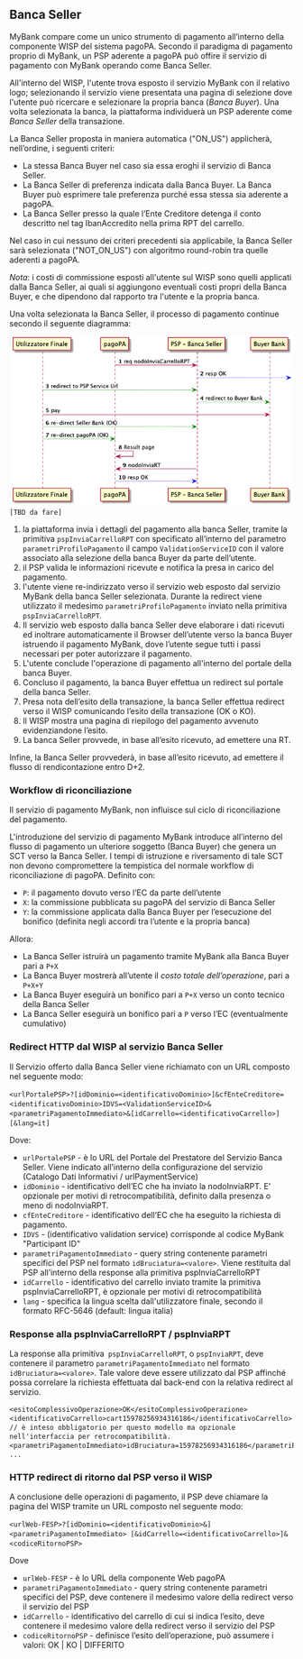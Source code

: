 ## Banca Seller

MyBank compare come un unico strumento di pagamento all’interno della componente WISP del sistema pagoPA.
Secondo il paradigma di pagamento proprio di MyBank, un PSP aderente a pagoPA può offire il servizio di pagamento con MyBank operando come Banca Seller. 

All'interno del WISP, l'utente trova esposto il servizio MyBank con il relativo logo; selezionando il servizio viene presentata una pagina di selezione dove l'utente può ricercare e selezionare la propria banca (*Banca Buyer*).
Una volta selezionata la banca, la piattaforma individuerà un PSP aderente come *Banca Seller* della transazione.

La Banca Seller proposta in maniera automatica ("ON_US") applicherà, nell’ordine, i seguenti criteri:

* La stessa Banca Buyer nel caso sia essa eroghi il servizio di Banca Seller.
* La Banca Seller di preferenza indicata dalla Banca Buyer. La Banca Buyer può esprimere tale preferenza purché essa stessa sia aderente a pagoPA.
* La Banca Seller presso la quale l’Ente Creditore detenga il conto descritto nel tag IbanAccredito nella prima RPT del carrello.

Nel caso in cui nessuno dei criteri precedenti sia applicabile, la Banca Seller sarà selezionata ("NOT_ON_US") con algoritmo round-robin tra quelle aderenti a pagoPA.

*Nota*: i costi di commissione esposti all'utente sul WISP sono quelli applicati dalla Banca Seller, ai quali si aggiungono eventuali costi propri della Banca Buyer, e che dipendono dal rapporto tra l'utente e la propria banca.

Una volta selezionata la Banca Seller, il processo di pagamento continue secondo il seguente diagramma:

![sdd_mybank.puml](../diagrams/sdd_mybank.png) `[TBD da fare]`

1. la piattaforma invia i dettagli del pagamento alla banca Seller, tramite la primitiva `pspInviaCarrelloRPT` con specificato all’interno del parametro `parametriProfiloPagamento` il campo `ValidationServiceID` con il valore associato alla selezione della banca Buyer da parte dell’utente.
2. il PSP valida le informazioni ricevute e notifica la presa in carico del pagamento.
3. l'utente viene re-indirizzato verso il servizio web esposto dal servizio MyBank della banca Seller selezionata. Durante la redirect viene utilizzato il medesimo `parametriProfiloPagamento` inviato nella primitiva `pspInviaCarrelloRPT`.
4. Il servizio web esposto dalla banca Seller deve elaborare i dati ricevuti ed inoltrare automaticamente il Browser dell’utente verso la banca Buyer istruendo il pagamento MyBank, dove l’utente segue tutti i passi necessari per poter autorizzare il pagamento.
5. L'utente conclude l'operazione di pagamento all'interno del portale della banca Buyer.
6. Concluso il pagamento, la banca Buyer effettua un redirect sul portale della banca Seller.
7. Presa nota dell’esito della transazione, la banca Seller effettua redirect verso il WISP comunicando l’esito della transazione (OK o KO).
8. Il WISP mostra una pagina di riepilogo del pagamento avvenuto evidenziandone l’esito.
9. La banca Seller provvede, in base all’esito ricevuto, ad emettere una RT.

Infine, la Banca Seller provvederà, in base all’esito ricevuto, ad emettere il flusso di rendicontazione entro D+2.


### Workflow di riconciliazione

Il servizio di pagamento MyBank, non influisce sul ciclo di riconciliazione del pagamento.

L'introduzione del servizio di pagamento MyBank introduce all’interno del flusso di pagamento un ulteriore soggetto (Banca Buyer) che genera un SCT verso la Banca Seller. I tempi di istruzione e riversamento di tale SCT non devono compromettere la tempistica del normale workflow di riconciliazione di pagoPA. Definito con:

* `P`: il pagamento dovuto verso l’EC da parte dell’utente
* `X`: la commissione pubblicata su pagoPA del servizio di Banca Seller
* `Y`: la commissione applicata dalla Banca Buyer per l’esecuzione del bonifico (definita negli accordi tra l’utente e la propria banca)

Allora: 

* La Banca Seller istruirà un pagamento tramite MyBank alla Banca Buyer pari a `P+X`
* La Banca Buyer mostrerà all’utente il _costo totale dell’operazione_, pari a` P+X+Y`
* La Banca Buyer eseguirà un bonifico pari a `P+X` verso un conto tecnico della Banca Seller
* La Banca Seller eseguirà un bonifico pari a `P` verso l’EC (eventualmente cumulativo)

### Redirect HTTP dal WISP al servizio Banca Seller 

Il Servizio offerto dalla Banca Seller viene richiamato con un URL composto nel seguente modo:

`<urlPortalePSP>?[idDominio=<identificativoDominio>]&cfEnteCreditore=<identificativoDominio>IDVS=<ValidationServiceID>&<parametriPagamentoImmediato>&[idCarrello=<identificativoCarrello>][&lang=it]`
	
Dove:

* `urlPortalePSP` - è lo URL del Portale del Prestatore del Servizio Banca Seller. Viene indicato all’interno della configurazione del servizio (Catalogo Dati Informativi / urlPaymentService)
* `idDominio` - identificativo dell’EC che ha inviato la nodoInviaRPT. E' opzionale per motivi di retrocompatibilità, definito dalla presenza o meno di nodoInviaRPT.  
* `cfEnteCreditore` - identificativo dell’EC che ha eseguito la richiesta di pagamento.
* `IDVS` - (identificativo validation service) corrisponde al codice MyBank "Participant ID"
* `parametriPagamentoImmediato` - query string contenente parametri specifici del PSP nel formato `idBruciatura=<valore>`. Viene restituita dal PSP all’interno della response alla primitiva pspInviaCarrelloRPT
* `idCarrello` - identificativo del carrello inviato tramite la primitiva pspInviaCarrelloRPT, è opzionale per motivi di retrocompatibilità
* `lang` - specifica la lingua scelta dall'utilizzatore finale, secondo il formato RFC-5646 (default: lingua italia)

### Response alla pspInviaCarrelloRPT / pspInviaRPT

La response alla primitiva` pspInviaCarrelloRPT`, o `pspInviaRPT`, deve contenere il parametro `parametriPagamentoImmediato` nel formato `idBruciatura=<valore>`. Tale valore deve essere utilizzato dal PSP affinché possa correlare la richiesta effettuata dal back-end con la relativa redirect al servizio.

```
<esitoComplessivoOperazione>OK</esitoComplessivoOperazione>
<identificativoCarrello>cart15978256934316186</identificativoCarrello>  // è inteso obbligatorio per questo modello ma opzionale nell'interfaccia per retrocompatibilità.
<parametriPagamentoImmediato>idBruciatura=15978256934316186</parametriPagamentoImmediato>            
...
```

### HTTP redirect di ritorno dal PSP verso il WISP

A conclusione delle operazioni di pagamento, il PSP deve chiamare la pagina del WISP tramite un URL composto nel seguente modo:

`<urlWeb-FESP>?[idDominio=<identificativoDominio>&]<parametriPagamentoImmediato> [&idCarrello=<identificativoCarrello>]&<codiceRitornoPSP>`

Dove

* `urlWeb-FESP` - è lo URL della componente Web pagoPA
* `parametriPagamentoImmediato` - query string contenente parametri specifici del PSP, deve contenere il medesimo valore della redirect verso il servizio del PSP
* `idCarrello` - identificativo del carrello di cui si indica l’esito, deve contenere il medesimo valore della redirect verso il servizio del PSP
* `codiceRitornoPSP` - definisce l’esito dell’operazione, può assumere i valori: OK | KO | DIFFERITO
